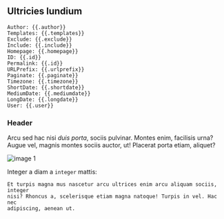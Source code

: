 ## Ultricies lundium

```
Author: {{.author}}
Templates: {{.templates}}
Exclude: {{.exclude}}
Include: {{.include}}
Homepage: {{.homepage}}
ID: {{.id}}
Permalink: {{.id}}
URLPrefix: {{.urlprefix}}
Paginate: {{.paginate}}
Timezone: {{.timezone}}
ShortDate: {{.shortdate}}
MediumDate: {{.mediumdate}}
LongDate: {{.longdate}}
User: {{.user}}
```

### <a id="id1"> Header
Arcu sed hac nisi _duis porta_, sociis pulvinar. Montes enim, facilisis urna?
Augue vel, magnis montes sociis auctor, ut! Placerat porta etiam, aliquet?

![image 1](/images/image-03.jpg)

Integer a diam a `integer` mattis:

```
Et turpis magna mus nascetur arcu ultrices enim arcu aliquam sociis, integer
nisi? Rhoncus a, scelerisque etiam magna natoque! Turpis in vel. Hac nec
adipiscing, aenean ut.
```